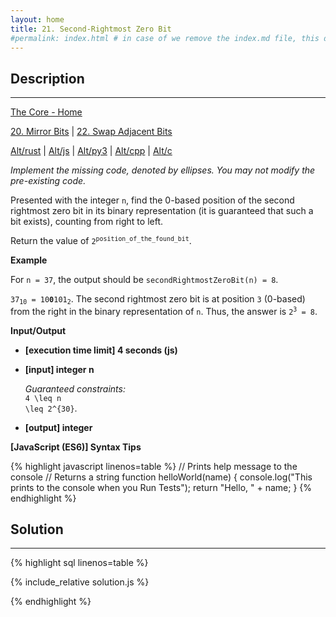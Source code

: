 ```yaml
---
layout: home
title: 21. Second-Rightmost Zero Bit
#permalink: index.html # in case of we remove the index.md file, this doc will be the index page
---
```


<div class="row">
<div class="columnStmt" markdown="1">

## Description

---

[The Core - Home](../../code-signal-arcade-thecore/README.html)

[20. Mirror Bits](../20_mirrorBits/README.html) | [22. Swap Adjacent Bits](../22_swapAdjacentBits/README.html)

[Alt/rust](./Alt_rust/README.md) | [Alt/js](./Alt_js/README.html) | [Alt/py3](./Alt_py3/README.md) | [Alt/cpp](./Alt_cpp/README.md) | [Alt/c](./Alt_c/README.md)

_Implement the missing code, denoted by ellipses. You may not modify the pre-existing code._

Presented with the integer <code>n</code>, find the 0-based position of the second rightmost zero bit in its binary representation (it is guaranteed that such a bit exists), counting from right to left.

Return the value of <code>2<sup>position_of_the_found_bit</sup></code>.

**Example**

For <code>n = 37</code>, the output should be
<code>secondRightmostZeroBit(n) = 8</code>.

<code>37<sub>10</sub> = 10<b>0</b>101<sub>2</sub></code>. The second rightmost zero bit is at position <code>3</code> (0-based) from the right in the binary representation of <code>n</code>.
Thus, the answer is <code>2<sup>3</sup> = 8</code>.

**Input/Output**

- **[execution time limit] 4 seconds (js)**

- **[input] integer n**

  _Guaranteed constraints:_<br>
  <code type='math/tex'>4 \leq n \leq 2^{30}</code>.

- **[output] integer**

**[JavaScript (ES6)] Syntax Tips**

{% highlight javascript linenos=table %}
// Prints help message to the console
// Returns a string
function helloWorld(name) {
console.log("This prints to the console when you Run Tests");
return "Hello, " + name;
}
{% endhighlight %}

</div>
<div class="columnSol" markdown="1">

## Solution

---

{% highlight sql linenos=table %}

{% include_relative solution.js %}

{% endhighlight %}

</div>
</div>
